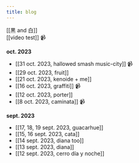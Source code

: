 ```yaml
---
title: blog
---
```


[[黒 and 白]]  
[[video test]] 📹

**oct. 2023**

- [[31 oct. 2023, hallowed smash music-city]] 📹
- [[29 oct. 2023, fruit]]
- [[21 oct. 2023, kenoide + me]]
- [[16 oct. 2023, graffiti]] 📹
- [[12 oct. 2023, porter]]
- [[8 oct. 2023, caminata]] 📹

**sept. 2023**

- [[17, 18, 19 sept. 2023, guacarhue]]
- [[15, 16 sept. 2023, cata]]
- [[14 sept. 2023, diana too]]
- [[13 sept. 2023, diana]]
- [[12 sept. 2023, cerro día y noche]]

